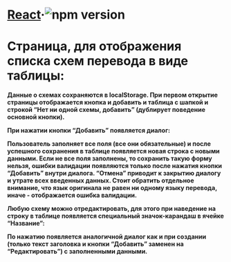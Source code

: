 # [React](https://reactjs.org/)&middot;![npm version](https://img.shields.io/npm/v/react.svg?style=flat)
# Страница, для отображения списка схем перевода в виде таблицы:
  **Данные о схемах сохраняются в localStorage. При первом открытие страницы
    отображается кнопка и добавить и таблица с шапкой и строкой “Нет ни одной схемы,
    добавить” (дублирует поведение основной кнопки).**
  
  **При нажатии кнопки “Добавить” появляется диалог:**
  
  **Пользователь заполняет все поля (все они обязательные) и после успешного сохранения
    в таблице появляется новая строка с новыми данными. Если не все поля заполнены, то
    сохранить такую форму нельзя, ошибки валидации появляются только после нажатия
    кнопки “Добавить” внутри диалога. “Отмена” приводит к закрытию диалогу и утрате всех
    введенных данных. Стоит обратить отдельное внимание, что язык оригинала не равен ни
    одному языку перевода, иначе - отображается ошибка валидации.**
  
  **Любую схему можно отредактировать, для этого при наведение на строку в таблице
    появляется специальный значок-карандаш в ячейке “Название”:**
    
  **По нажатию появляется аналогичной диалог как и при создании (только текст заголовка и
      кнопки “Добавить” заменен на “Редактировать”) с заполненными данными.**
    
  ##
    
  